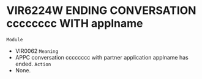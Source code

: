 # VIR6224W ENDING CONVERSATION cccccccc WITH applname
`Module`
- VIR0062
`Meaning`
- APPC conversation cccccccc with partner application applname has ended.
`Action`
- None.
